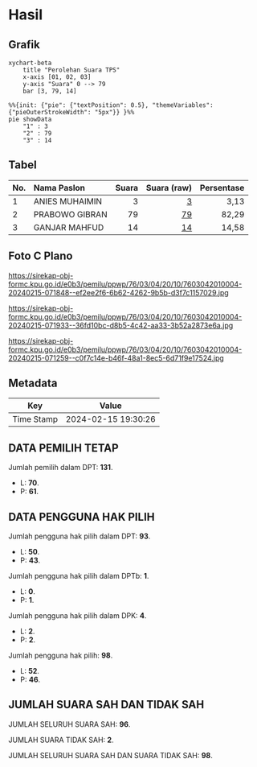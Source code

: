 # Hasil

## Grafik

```mermaid
xychart-beta
    title "Perolehan Suara TPS"
    x-axis [01, 02, 03]
    y-axis "Suara" 0 --> 79
    bar [3, 79, 14]
```

```mermaid
%%{init: {"pie": {"textPosition": 0.5}, "themeVariables": {"pieOuterStrokeWidth": "5px"}} }%%
pie showData
    "1" : 3
    "2" : 79
    "3" : 14
```

## Tabel

| No. | Nama Paslon    | Suara | Suara (raw) | Persentase |
|:--- |:-------------- | -----:| -----------:| ----------:|
| 1   | ANIES MUHAIMIN | 3     | [3][p-1]    | 3,13       |
| 2   | PRABOWO GIBRAN | 79    | [79][p-2]   | 82,29      |
| 3   | GANJAR MAHFUD  | 14    | [14][p-3]   | 14,58      |


[p-1]: https://github.com/gigit-pemilu/pemilu-2024-76-sulawesi-barat/blob/main/pilpres/hitung-suara/sub/76-sulawesi-barat/sub/03-mamasa/sub/04-pana/sub/2010-panura/sub/004-tps/sub/paslon-1.txt
[p-2]: https://github.com/gigit-pemilu/pemilu-2024-76-sulawesi-barat/blob/main/pilpres/hitung-suara/sub/76-sulawesi-barat/sub/03-mamasa/sub/04-pana/sub/2010-panura/sub/004-tps/sub/paslon-2.txt
[p-3]: https://github.com/gigit-pemilu/pemilu-2024-76-sulawesi-barat/blob/main/pilpres/hitung-suara/sub/76-sulawesi-barat/sub/03-mamasa/sub/04-pana/sub/2010-panura/sub/004-tps/sub/paslon-3.txt

## Foto C Plano

https://sirekap-obj-formc.kpu.go.id/e0b3/pemilu/ppwp/76/03/04/20/10/7603042010004-20240215-071848--ef2ee2f6-6b62-4262-9b5b-d3f7c1157029.jpg

https://sirekap-obj-formc.kpu.go.id/e0b3/pemilu/ppwp/76/03/04/20/10/7603042010004-20240215-071933--36fd10bc-d8b5-4c42-aa33-3b52a2873e6a.jpg

https://sirekap-obj-formc.kpu.go.id/e0b3/pemilu/ppwp/76/03/04/20/10/7603042010004-20240215-071259--c0f7c14e-b46f-48a1-8ec5-6d71f9e17524.jpg


## Metadata

| Key        | Value               |
| ---------- | ------------------- |
| Time Stamp | 2024-02-15 19:30:26 |


## DATA PEMILIH TETAP

Jumlah pemilih dalam DPT: **131**.
 * L: **70**.
 * P: **61**.

## DATA PENGGUNA HAK PILIH

Jumlah pengguna hak pilih dalam DPT: **93**.
 * L: **50**.
 * P: **43**.

Jumlah pengguna hak pilih dalam DPTb: **1**.
 * L: **0**.
 * P: **1**.

Jumlah pengguna hak pilih dalam DPK: **4**.
 * L: **2**.
 * P: **2**.

Jumlah pengguna hak pilih: **98**.
 * L: **52**.
 * P: **46**.

## JUMLAH SUARA SAH DAN TIDAK SAH

JUMLAH SELURUH SUARA SAH: **96**.

JUMLAH SUARA TIDAK SAH: **2**.

JUMLAH SELURUH SUARA SAH DAN SUARA TIDAK SAH: **98**.


